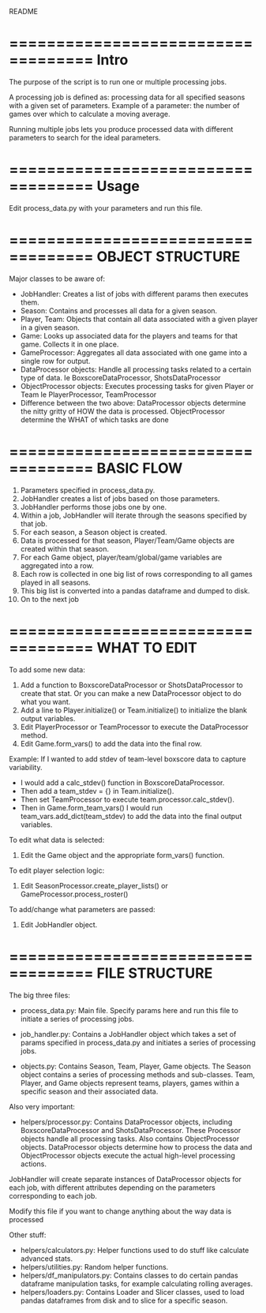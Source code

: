 README

===================================
Intro
===================================
The purpose of the script is to run one or multiple processing jobs.

A processing job is defined as: processing data for all specified seasons with
a given set of parameters.
Example of a parameter: the number of games over which to calculate a
moving average.

Running multiple jobs lets you produce processed data with different
parameters to search for the ideal parameters.

===================================
Usage
===================================
Edit process_data.py with your parameters and run this file.

===================================
OBJECT STRUCTURE
===================================
Major classes to be aware of:
- JobHandler: Creates a list of jobs with different params then executes them.
- Season: Contains and processes all data for a given season.
- Player, Team: Objects that contain all data associated with a given player
in a given season.
- Game: Looks up associated data for the players and teams for that game.
Collects it in one place.
- GameProcessor: Aggregates all data associated with one game into a single
row for output.
- DataProcessor objects: Handle all processing tasks related to a certain
type of data. Ie BoxscoreDataProcessor, ShotsDataProcessor
- ObjectProcessor objects: Executes processing tasks for given Player or Team
Ie PlayerProcessor, TeamProcessor
- Difference between the two above: DataProcessor objects determine
the nitty gritty of HOW the data is processed. ObjectProcessor determine the
WHAT of which tasks are done

===================================
BASIC FLOW
===================================
1. Parameters specified in process_data.py.
2. JobHandler creates a list of jobs based on those parameters.
3. JobHandler performs those jobs one by one.
4. Within a job, JobHandler will iterate through the seasons specified by
that job.
5. For each season, a Season object is created.
6. Data is processed for that season, Player/Team/Game objects are created
within that season.
7. For each Game object, player/team/global/game variables are aggregated into
a row.
8. Each row is collected in one big list of rows corresponding to all games
played in all seasons.
9. This big list is converted into a pandas dataframe and dumped to disk.
10. On to the next job

===================================
WHAT TO EDIT
===================================
To add some new data:
1. Add a function to BoxscoreDataProcessor or ShotsDataProcessor to create that
stat. Or you can make a new DataProcessor object to do what you want.
2. Add a line to Player.initialize() or Team.initialize() to initialize the
blank output variables.
3. Edit PlayerProcessor or TeamProcessor to execute the DataProcessor method.
4. Edit Game.form_vars() to add the data into the final row.

Example: If I wanted to add stdev of team-level boxscore data to capture
variability.
- I would add a calc_stdev() function in BoxscoreDataProcessor.
- Then add a team_stdev = {} in Team.initialize().
- Then set TeamProcessor to execute team.processor.calc_stdev().
- Then in Game.form_team_vars() I would run team_vars.add_dict(team_stdev)
to add the data into the final output variables.

To edit what data is selected:
1. Edit the Game object and the appropriate form_vars() function.

To edit player selection logic:
1. Edit SeasonProcessor.create_player_lists() or GameProcessor.process_roster()

To add/change what parameters are passed:
1. Edit JobHandler object.

===================================
FILE STRUCTURE
===================================
The big three files:
- process_data.py: Main file.
Specify params here and run this file to initiate a series of processing jobs.

- job_handler.py: Contains a JobHandler object which takes a set of params
specified in process_data.py and initiates a series of processing jobs.

- objects.py: Contains Season, Team, Player, Game objects.
The Season object contains a series of processing methods and sub-classes.
Team, Player, and Game objects represent teams, players, games within a specific
season and their associated data.

Also very important:
- helpers/processor.py: Contains DataProcessor objects, including
BoxscoreDataProcessor and ShotsDataProcessor. These Processor objects handle
all processing tasks. Also contains ObjectProcessor objects. DataProcessor
objects determine how to process the data and ObjectProcessor objects
execute the actual high-level processing actions.

JobHandler will create separate instances of DataProcessor objects for each
job, with different attributes depending on the parameters corresponding to each
job.

Modify this file if you want to change anything about the way data is processed

Other stuff:
- helpers/calculators.py: Helper functions used to do stuff like calculate
advanced stats.
- helpers/utilities.py: Random helper functions.
- helpers/df_manipulators.py: Contains classes to do certain pandas dataframe
manipulation tasks, for example calculating rolling averages.
- helpers/loaders.py: Contains Loader and Slicer classes, used to load
pandas dataframes from disk and to slice for a specific season.
